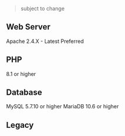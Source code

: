 > subject to change
## Web Server

Apache 2.4.X - Latest Preferred

## PHP

8.1 or higher

## Database

MySQL 5.7.10 or higher
MariaDB 10.6 or higher

## Legacy

